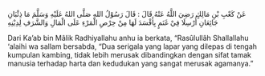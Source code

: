 عَنْ كَعْبِ بْنِ مَالِكٍ رَضِيَ اللَّهُ عَنْهُ قَالَ : قَالَ رَسُوْلُ اللهِ صَلَّى اللهُ عَلَيْهِ وَسَلَّمَ مَا ذِئْبَانِ جَائِعَانِ أُرْسِلَا فِيْ غَنَمٍ بِأَفْسَدَ لَهَا مِنْ حِرْصِ الْمَرْءِ عَلَى الْمَالِ وَالشَّرَفِ لِدِيْنِهِ

Dari Ka’ab bin Mâlik Radhiyallahu anhu ia berkata, “Rasûlullâh Shallallahu ‘alaihi wa sallam bersabda, “Dua serigala yang lapar yang dilepas di tengah kumpulan kambing, tidak lebih merusak dibandingkan dengan sifat tamak manusia terhadap harta dan kedudukan yang sangat merusak agamanya.”

